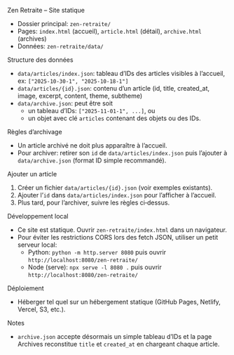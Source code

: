 Zen Retraite – Site statique

- Dossier principal: `zen-retraite/`
- Pages: `index.html` (accueil), `article.html` (détail), `archive.html` (archives)
- Données: `zen-retraite/data/`

Structure des données
- `data/articles/index.json`: tableau d’IDs des articles visibles à l’accueil, ex: `["2025-10-30-1", "2025-10-18-1"]`
- `data/articles/{id}.json`: contenu d’un article (id, title, created_at, image, excerpt, content, theme, subtheme)
- `data/archive.json`: peut être soit
  - un tableau d’IDs: `["2025-11-01-1", ...]`, ou
  - un objet avec clé `articles` contenant des objets ou des IDs.

Règles d’archivage
- Un article archivé ne doit plus apparaître à l’accueil.
- Pour archiver: retirer son `id` de `data/articles/index.json` puis l’ajouter à `data/archive.json` (format ID simple recommandé).

Ajouter un article
1) Créer un fichier `data/articles/{id}.json` (voir exemples existants).
2) Ajouter l’`id` dans `data/articles/index.json` pour l’afficher à l’accueil.
3) Plus tard, pour l’archiver, suivre les règles ci‑dessus.

Développement local
- Ce site est statique. Ouvrir `zen-retraite/index.html` dans un navigateur.
- Pour éviter les restrictions CORS lors des fetch JSON, utiliser un petit serveur local:
  - Python: `python -m http.server 8080` puis ouvrir `http://localhost:8080/zen-retraite/`
  - Node (serve): `npx serve -l 8080 .` puis ouvrir `http://localhost:8080/zen-retraite/`

Déploiement
- Héberger tel quel sur un hébergement statique (GitHub Pages, Netlify, Vercel, S3, etc.).

Notes
- `archive.json` accepte désormais un simple tableau d’IDs et la page Archives reconstitue `title` et `created_at` en chargeant chaque article.

